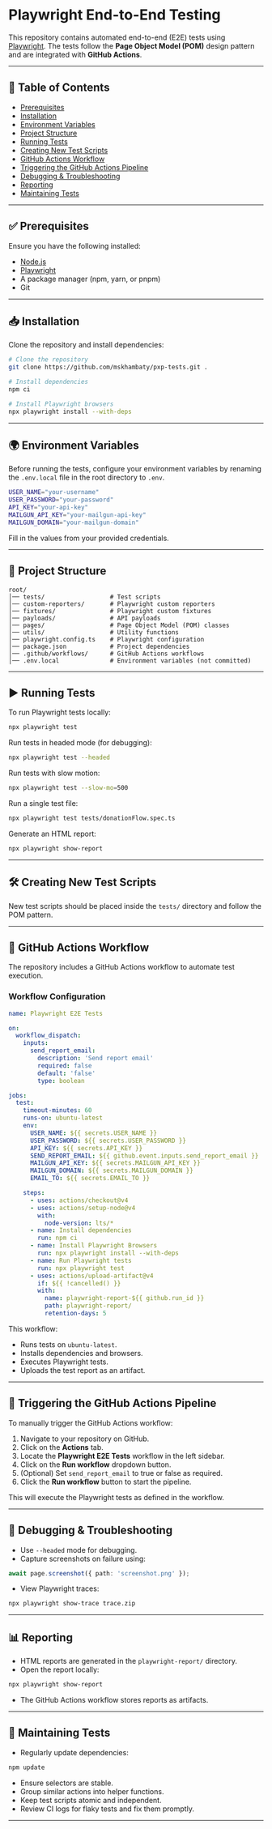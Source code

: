 # Playwright End-to-End Testing

This repository contains automated end-to-end (E2E) tests using [Playwright](https://playwright.dev/). The tests follow the **Page Object Model (POM)** design pattern and are integrated with **GitHub Actions**.

---

## 📌 Table of Contents

- [Prerequisites](#prerequisites)
- [Installation](#installation)
- [Environment Variables](#environment-variables)
- [Project Structure](#project-structure)
- [Running Tests](#running-tests)
- [Creating New Test Scripts](#creating-new-test-scripts)
- [GitHub Actions Workflow](#github-actions-workflow)
- [Triggering the GitHub Actions Pipeline](#triggering-the-github-actions-pipeline)
- [Debugging & Troubleshooting](#debugging--troubleshooting)
- [Reporting](#reporting)
- [Maintaining Tests](#maintaining-tests)

---

## ✅ Prerequisites

Ensure you have the following installed:

- [Node.js](https://nodejs.org/)
- [Playwright](https://playwright.dev/)
- A package manager (npm, yarn, or pnpm)
- Git

---

## 📥 Installation

Clone the repository and install dependencies:

```sh
# Clone the repository
git clone https://github.com/mskhambaty/pxp-tests.git .

# Install dependencies
npm ci

# Install Playwright browsers
npx playwright install --with-deps
```

---

## 🌍 Environment Variables

Before running the tests, configure your environment variables by renaming the `.env.local` file in the root directory to `.env`.

```sh
USER_NAME="your-username"
USER_PASSWORD="your-password"
API_KEY="your-api-key"
MAILGUN_API_KEY="your-mailgun-api-key"
MAILGUN_DOMAIN="your-mailgun-domain"
```

Fill in the values from your provided credentials.

---

## 📂 Project Structure

```
root/
│── tests/                  # Test scripts
│── custom-reporters/       # Playwright custom reporters
│── fixtures/               # Playwright custom fixtures
│── payloads/               # API payloads
│── pages/                  # Page Object Model (POM) classes
│── utils/                  # Utility functions
│── playwright.config.ts    # Playwright configuration
│── package.json            # Project dependencies
│── .github/workflows/      # GitHub Actions workflows
│── .env.local              # Environment variables (not committed)
```

---

## ▶️ Running Tests

To run Playwright tests locally:

```sh
npx playwright test
```

Run tests in headed mode (for debugging):

```sh
npx playwright test --headed
```

Run tests with slow motion:

```sh
npx playwright test --slow-mo=500
```

Run a single test file:

```sh
npx playwright test tests/donationFlow.spec.ts
```

Generate an HTML report:

```sh
npx playwright show-report
```

---

## 🛠️ Creating New Test Scripts

New test scripts should be placed inside the `tests/` directory and follow the POM pattern.

---

## 🔄 GitHub Actions Workflow

The repository includes a GitHub Actions workflow to automate test execution.

### Workflow Configuration

```yaml
name: Playwright E2E Tests

on:
  workflow_dispatch:
    inputs:
      send_report_email:
        description: 'Send report email'
        required: false
        default: 'false'
        type: boolean

jobs:
  test:
    timeout-minutes: 60
    runs-on: ubuntu-latest
    env:
      USER_NAME: ${{ secrets.USER_NAME }}
      USER_PASSWORD: ${{ secrets.USER_PASSWORD }}
      API_KEY: ${{ secrets.API_KEY }}
      SEND_REPORT_EMAIL: ${{ github.event.inputs.send_report_email }}
      MAILGUN_API_KEY: ${{ secrets.MAILGUN_API_KEY }}
      MAILGUN_DOMAIN: ${{ secrets.MAILGUN_DOMAIN }}
      EMAIL_TO: ${{ secrets.EMAIL_TO }}

    steps:
      - uses: actions/checkout@v4
      - uses: actions/setup-node@v4
        with:
          node-version: lts/*
      - name: Install dependencies
        run: npm ci
      - name: Install Playwright Browsers
        run: npx playwright install --with-deps
      - name: Run Playwright tests
        run: npx playwright test
      - uses: actions/upload-artifact@v4
        if: ${{ !cancelled() }}
        with:
          name: playwright-report-${{ github.run_id }}
          path: playwright-report/
          retention-days: 5
```

This workflow:

- Runs tests on `ubuntu-latest`.
- Installs dependencies and browsers.
- Executes Playwright tests.
- Uploads the test report as an artifact.

---

## 🚀 Triggering the GitHub Actions Pipeline

To manually trigger the GitHub Actions workflow:

1. Navigate to your repository on GitHub.
2. Click on the **Actions** tab.
3. Locate the **Playwright E2E Tests** workflow in the left sidebar.
4. Click on the **Run workflow** dropdown button.
5. (Optional) Set `send_report_email` to true or false as required.
6. Click the **Run workflow** button to start the pipeline.

This will execute the Playwright tests as defined in the workflow.

---

## 🐞 Debugging & Troubleshooting

- Use `--headed` mode for debugging.
- Capture screenshots on failure using:

```ts
await page.screenshot({ path: 'screenshot.png' });
```

- View Playwright traces:

```sh
npx playwright show-trace trace.zip
```

---

## 📊 Reporting

- HTML reports are generated in the `playwright-report/` directory.
- Open the report locally:

```sh
npx playwright show-report
```

- The GitHub Actions workflow stores reports as artifacts.

---

## 🔄 Maintaining Tests

- Regularly update dependencies:

```sh
npm update
```

- Ensure selectors are stable.
- Group similar actions into helper functions.
- Keep test scripts atomic and independent.
- Review CI logs for flaky tests and fix them promptly.

---
